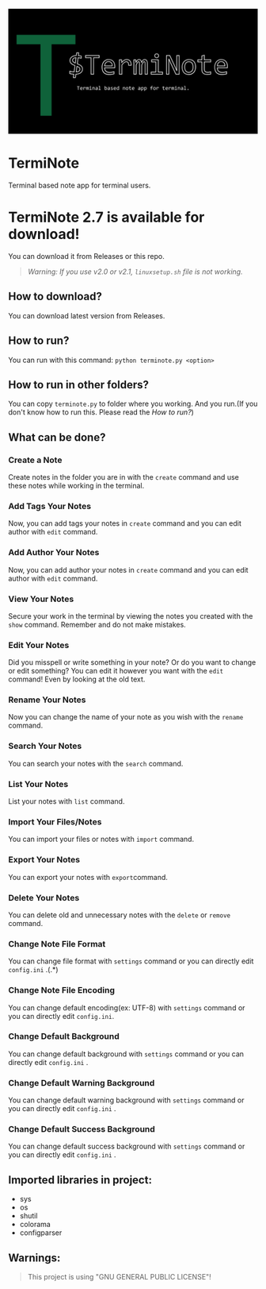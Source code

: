 ![TermiNote](./docs/terminote.png)
# TermiNote 
Terminal based note app for terminal users.

# TermiNote 2.7 is available for download!

You can download it from Releases or this repo.

> *Warning: If you use v2.0 or v2.1, ``linuxsetup.sh`` file is not working.*

## How to download?

You can download latest version from Releases.

## How to run?

You can run with this command:  ``python terminote.py <option>``

## How to run in other folders?

You can copy ``terminote.py`` to folder where you working. And you run.(If you don't know how to run this. Please
read the *How to run?*)

## What can be done?

### Create a Note
  
Create notes in the folder you are in with the ``create`` command and use these notes while working in the terminal.

### Add Tags Your Notes
 Now, you can add tags your notes in ``create`` command and you can edit author with ``edit`` command.

### Add Author Your Notes
 Now, you can add author your notes in ``create`` command and you can edit author with ``edit`` command.

### View Your Notes
 Secure your work in the terminal by viewing the notes you created with the ``show`` command. Remember and do not make mistakes.

### Edit Your Notes
 Did you misspell or write something in your note? Or do you want to change or edit something? You can edit it however you want 
 with the ``edit`` command! Even by looking at the old text.

### Rename Your Notes
 Now you can change the name of your note as you wish with the ``rename`` command.

### Search Your Notes
  You can search your notes with the ``search`` command.
  
### List Your Notes
  List your notes with ``list`` command.

### Import Your Files/Notes
  You can import your files or notes with ``import`` command.

### Export Your Notes
  You can export your notes with ``export``command.

### Delete Your Notes
 You can delete old and unnecessary notes with the ``delete`` or ``remove`` command.

### Change Note File Format
 You can change file format with ``settings`` command or you can directly edit ``config.ini`` .(.*)

### Change Note File Encoding
 You can change default encoding(ex: UTF-8) with ``settings`` command or you can directly edit ``config.ini``.

### Change Default Background
 You can change default background with ``settings`` command or you can directly edit ``config.ini`` .

### Change Default Warning Background
 You can change default warning background with ``settings`` command or you can directly edit ``config.ini`` .

### Change Default Success Background
 You can change default success background with ``settings`` command or you can directly edit ``config.ini`` .

## Imported libraries in project:
- sys
- os
- shutil
- colorama
- configparser


## Warnings:
> This project is using "GNU GENERAL PUBLIC LICENSE"!


